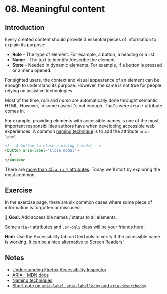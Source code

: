 # 08. Meaningful content

## Introduction

Every created content should provide 3 essential pieces of information to explain its purpose:

- **Role** - The type of element. For example, a button, a heading or a list.
- **Name** - The text to identify /describe the element.
- **State** - Needed in dynamic elements. For example, if a button is pressed or a menu opened.

For sighted users, the context and visual appearance of an element can be enough to understand its purpose. However, the same is not true for people relying on assistive technologies.

Most of the time, _role_ and _name_ are automatically done throught semantic HTML. However, in some cases it's not enough. That's were `aria-*` attribute comes in.

For example, providing elements with accessible names is one of the most important responsibilities authors have when developing accessible web experiences. A common [naming technique](https://www.w3.org/TR/wai-aria-practices/#names_and_descriptions) is to add the attribute `aria-label`.

```html
<!-- A button to close a dialog / modal -->
<button aria-label="Close modal">
  X
</button>
```

There are [more than 45 `aria-*` attributes](https://www.w3.org/WAI/PF/aria-1.1/states_and_properties). Today we'll start by exploring the most common.

## Exercise

In the exercise page, there are six common cases where some piece of information is forgotten or missused.

**🎯 Goal:** Add accessible names / status to all elements.

Some `aria-*` attributes and `.sr-only` class will be your friends here!

**Hint:** Use the Accessibility tab on DevTools to verify if the accessible name is working. It can be a nice alternative to Screen Readers!

## Notes

- [Understanding Firefox Accessibility Inspector](https://www.youtube.com/watch?v=7mqqgIxX_NU&t)
- [ARIA - MDN docs](https://developer.mozilla.org/en-US/docs/Web/Accessibility/ARIA)
- [Naming techniques](https://www.w3.org/TR/wai-aria-practices/#names_and_descriptions)
- [Short note on `aria-label`, `aria-labelledby` and `aria-describedby`](https://developer.paciellogroup.com/blog/2017/07/short-note-on-aria-label-aria-labelledby-and-aria-describedby/).
